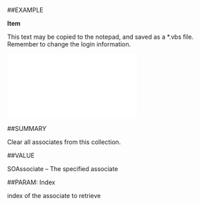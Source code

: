 
##EXAMPLE

**Item**

This text may be copied to the notepad, and saved as a *.vbs file. Remember to change the login information.

![](..\..\Examples\vbs\SOAssociates.Item.vbs.txt)


##SUMMARY

Clear all associates from this collection.


##VALUE

SOAssociate – The specified associate


##PARAM: Index

index of the associate to retrieve

